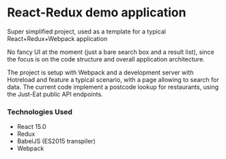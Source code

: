 React-Redux demo application
==========================================================================

Super simplified project, used as a template for a typical React+Redux+Webpack application

No fancy UI at the moment (just a bare search box and a result list), since the focus is on the code structure and overall application architecture.

The project is setup with Webpack and a development server with Hotreload and feature a typical scenario, with a page allowing to search for data.
The current code implement a postcode lookup for restaurants, using the Just-Eat public API endpoints.

### Technologies Used ###

- React 15.0
- Redux
- BabelJS (ES2015 transpiler)
- Webpack
